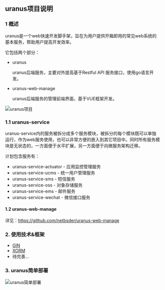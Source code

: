 ## uranus项目说明

### 1 概述

uranus是一个web快速开发脚手架，旨在为用户提供开箱即用的常见web系统的基本服务，帮助用户提高开发效率。

它包括两个部分：

- uranus

  uranus后端服务，主要对外提高基于Restful API 服务接口，使用go语言开发。

- uranus-web-manage

  uranus后端服务的管理前端界面，基于VUE框架开发。

![uranus项目](https://upload-images.jianshu.io/upload_images/15874442-0792ec87e9cdba1d.jpg?imageMogr2/auto-orient/strip%7CimageView2/2/w/1240)

### 1.1 uranus-service

uranus-service内的服务被拆分成多个服务模块，被拆分的每个模块既可以单独运行，作为web服务使用，也可以非常方便的嵌入到其它项目中。同时所有服务模块是无状态的，一方面便于水平扩展，另一方面便于向微服务架构迁移。

计划包含服务有：

- uranus-service-actuator - 应用监控管理服务
- uranus-service-ucms - 统一用户管理服务
- uranus-service-sms - 短信服务
- uranus-service-oss - 对象存储服务
- uranus-service-ems - 邮件服务
- uranus-service-wechat - 微信接口服务

#### 1.2 uranus-web-manage

详见：https://github.com/netbsder/uranus-web-manage

### 2. 使用技术&框架

- [GIN](https://github.com/gin-gonic/gin)
- [XORM](https://github.com/go-xorm/xorm)
- 待完善...

### 3. uranus简单部署

![uranus简单部署](https://upload-images.jianshu.io/upload_images/15874442-ef1b50f0a5015680.jpg?imageMogr2/auto-orient/strip%7CimageView2/2/w/1240)